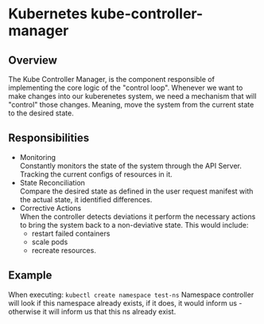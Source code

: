 # Kubernetes kube-controller-manager

## Overview
The Kube Controller Manager, is the component responsible of implementing the core logic of the "control loop".
Whenever we want to make changes into our kuberenetes system, we need a mechanism that will "control" those changes. Meaning, move the system from the current state to the desired state.

## Responsibilities
- Monitoring </br>
  Constantly monitors the state of the system through the API Server. Tracking the current configs of resources in it.
- State Reconciliation </br>
  Compare the desired state as defined in the user request manifest with the actual state, it identified differences.
- Corrective Actions </br>
  When the controller detects deviations it perform the necessary actions to bring the system back to a non-deviative state.
  This would include: </br>
  - restart failed containers</br>
  - scale pods </br>
  - recreate resources. 

## Example 
When executing: 
`kubectl create namespace test-ns`
Namespace controller will look if this namespace already exists, if it does, it would inform us - otherwise it will inform us that this ns already exist.



